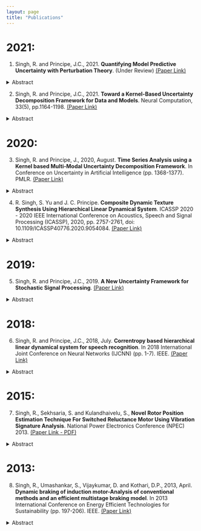 ```yaml
---
layout: page
title: "Publications"
---
```


2021:
===
1. Singh, R. and Principe, J.C., 2021. **Quantifying Model Predictive Uncertainty with Perturbation Theory**. (Under Review) [(Paper Link)](https://arxiv.org/abs/2109.10888)
<details>
<summary> Abstract </summary>
<br>
We propose a framework for predictive uncertainty quantification of a neural network that replaces the conventional Bayesian notion of weight probability density function (PDF) with a physics based potential field representation of the model weights in a Gaussian reproducing kernel Hilbert space (RKHS) embedding. This allows us to use perturbation theory from quantum physics to formulate a moment decomposition problem over the model weight-output relationship. The extracted moments reveal successive degrees of regularization of the weight potential field around the local neighborhood of the model output. Such localized moments represent well the PDF tails and provide significantly greater accuracy of the model's predictive uncertainty than the central moments characterized by Bayesian and ensemble methods or their variants. We show that this consequently leads to a better ability to detect false model predictions of test data that has undergone a covariate shift away from the training PDF learned by the model. We evaluate our approach against baseline uncertainty quantification methods on several benchmark datasets that are corrupted using common distortion techniques. Our approach provides fast model predictive uncertainty estimates with much greater precision and calibration.
</details>

2. Singh, R. and Principe, J.C., 2021. **Toward a Kernel-Based Uncertainty Decomposition Framework for Data and Models**. Neural Computation, 33(5), pp.1164-1198. [(Paper Link)](https://arxiv.org/abs/2001.11495) 
<details>
<summary> Abstract </summary>
<br>
This letter introduces a new framework for quantifying predictive uncertainty for both data and models that relies on projecting the data into a gaussian reproducing kernel Hilbert space (RKHS) and transforming the data probability density function (PDF) in a way that quantifies the flow of its gradient as a topological potential field (quantified at all points in the sample space). This enables the decomposition of the PDF gradient flow by formulating it as a moment decomposition problem using operators from quantum physics, specifically Schrödinger's formulation. We experimentally show that the higher-order moments systematically cluster the different tail regions of the PDF, thereby providing unprecedented discriminative resolution of data regions having high epistemic uncertainty. In essence, this approach decomposes local realizations of the data PDF in terms of uncertainty moments. We apply this framework as a surrogate tool for predictive uncertainty quantification of point-prediction neural network models, overcoming various limitations of conventional Bayesian-based uncertainty quantification methods. Experimental comparisons with some established methods illustrate performance advantages that our framework exhibits.
</details>


2020:
===

3. Singh, R. and Principe, J., 2020, August. **Time Series Analysis using a Kernel based Multi-Modal Uncertainty Decomposition Framework**. In Conference on Uncertainty in Artificial Intelligence (pp. 1368-1377). PMLR. [(Paper Link)](http://proceedings.mlr.press/v124/singh20a.html)
<details>
<summary> Abstract </summary>
<br>
This paper proposes a kernel based information theoretic framework with quantum physical underpinnings for data characterization that is relevant to online time series applications such as unsupervised change point detection and whole sequence clustering. In this framework, we utilize the Gaussian kernel mean embedding metric for universal characterization of data PDF. We then utilize concepts of quantum physics to impart a local dynamical structure to characterized data PDF, resulting in a new energy based formulation. This facilitates a multi-modal physics based uncertainty representation of the signal PDF at each sample using Hermite polynomial projections. We demonstrate in this paper using synthesized datasets that such uncertainty features provide a better ability for online detection of statistical change points in time series data when compared to existing non-parametric and unsupervised methods. We also demonstrate a better ability of the framework in clustering time series sequences when compared to discrete wavelet transform features on a subset of VidTIMIT speaker recognition corpus.
</details>


4. R. Singh, S. Yu and J. C. Principe. **Composite Dynamic Texture Synthesis Using Hierarchical Linear Dynamical System**. ICASSP 2020 - 2020 IEEE International Conference on Acoustics, Speech and Signal Processing (ICASSP), 2020, pp. 2757-2761, doi: 10.1109/ICASSP40776.2020.9054084. [(Paper Link)](https://ieeexplore.ieee.org/abstract/document/9054084)
<details>
<summary> Abstract </summary>
<br>
We demonstrate that a systematic inclusion of prior structural constraints on the states of a linear dynamical system significantly improves its ability to model complex multidimensional sequences. This constrained LDS, typically termed as the hierarchical linear dynamical system (HLDS), is a Kalman filter based topology that extracts relevant self-segmenting information from the input signal in an unsupervised manner by hierarchically constraining its information representing state subspaces thereby slowing down the signal dynamics. We highlight some of its practical advantages over the existing methods in real-world video applications. As a concrete application, we show that the HLDS, despite being a linear model trained in an unsupervised setting, is able to capture the dynamics of complex texture sequences consisting of multiple co-occurring textures. We compare its performance with a similarly trained LDS model in the reconstruction and synthesis of such signals.
 </details>
  
2019:
===

5. Singh, R. and Principe, J.C., 2019. **A New Uncertainty Framework for Stochastic Signal Processing**. [(Paper Link)](https://arxiv.org/abs/1904.13038)
<details>
<summary> Abstract </summary>
<br>
The fields of signal processing and information theory have evolved with the goal of developing formulations to extract intrinsic information from limited amount of data. When one considers the modeling of unpredictably varying processes and complex dynamical signals with a large number of unknowns (such as those encountered in the fields of finance, NLP, communications, etc.), there is a need for algorithms to have increased sensitivity with short spans of data, while maintaining stochastic generalization ability. This naturally calls for an increased focus on localized stochastic representation. So far, most metrics developed for characterizing signals envision data from entropic and probabilistic points of view that lack sensitivity towards quick changes in signal dynamics. We hypothesize that models that work with the intrinsic uncertainties associated with local data induced metric spaces would be significantly more sensitive towards signal characterization. To this end, we develop a new framework for stochastic signal processing that is based on decomposing the local metric space of the signal in a Gaussian Reproducing Kernel Hilbert Space (RKHS). A major advantage of our framework is that we are able to implement this decomposition on a sample-by-sample basis. The key aspects of our framework are the following: (1) We use a data defined metric related to Parzen density estimation for quantifying the local structure of data in the Gaussian RKHS. (2) We use a quantum description of this metric which consequently introduces uncertainty in the structure of the local kernel space. Since the RKHS has been well established and known for providing universal data fitting capabilities, we submit that local quantifiers of the kernel space data projection could significantly improve acquisition of signal information.
</details>

2018:
===

6. Singh, R. and Principe, J.C., 2018, July. **Correntropy based hierarchical linear dynamical system for speech recognition**. In 2018 International Joint Conference on Neural Networks (IJCNN) (pp. 1-7). IEEE. [(Paper Link)](https://ieeexplore.ieee.org/abstract/document/8489775)
<details>
<summary> Abstract </summary>
<br>
Hierarchical Linear Dynamical System (HLDS) is a recently introduced Kalman filter based generative state model that extracts relevant self-segmenting information from input time series signal by hierarchically constraining the information representing subspaces of its states thus slowing down the dynamics of the input signal. Despite the simplicity of its nested architecture and its dependance on linear Kalman update rules, the HLDS has been shown to have state-of-the-art performance in the classification of musical notes. However, it was observed that the application scope of this state based model was only limited to linearly separable signals since the representations of non-linear and non-stationary signals (such as speech) in the state space of the HLDS was highly intermingled and hence, non-discriminative. This paper proposes a kernel based extension of the HLDS that shows promising results in the sparse and discriminative representation of speech phonemes in its information representing state spaces. Specifically, we use correntropy as an additional non-linear constraint on top of the linear constraints already provided by the nested architecture of the states. We show that by using correntropy as the cost function in the Kalman update equations, we are able to adaptively restrict the different phonemes of a speech signal into localized areas of the top state space. Our training results, along with their authentication through top-down inference of the states, provide valid credibility to the use of HLDS as a promising speech recognition model.
 </details>

2015:
===

7. Singh, R., Sekhsaria, S. and Kulandhaivelu, S., **Novel Rotor Position Estimation Technique For Switched Reluctance Motor Using Vibration Signature Analysis**. National Power Electronics Conference (NPEC) 2013. [(Paper Link - PDF)](https://www.ee.iitb.ac.in/npec/Papers/Program/NPEC_2015_paper_62.pdf)
<details>
<summary> Abstract </summary>
<br>
In this paper, we present a novel technique to estimate the position of the rotor of a switched reluctance motor by observing the characteristics of the vibration of the stator during the motor operation. This removes the need of the shaft position sensor which is known for its unreliability and problems associated with its application. Vibration in switched reluctance motors is generated mainly due to stator deformation as a result of radial forces caused by the magnetic flux. The magnetic flux density varies significantly with the rotor position depending upon the alignment of the poles of the rotor and the stator. Thus, at different rotor positions, the vibration amplitude recorded at a particular point on the stator lamination varies. This makes it possible to correlate rotor position with the stator vibration pulses. We have carried out simulations on a 6/4 SR motor to demonstrate this position estimation technique. Initially, we generate vibration pulses separately in the simulation with respect to the flux density keeping the point above a particular stator pole as the frame of reference. This is done to closely approximate and simulate the data recorded by an accelerometer imagined to be installed at that point. We have used the characteristics determined and the analysis made on the vibration of SR motors by previous research experiments to generate the vibration pulses with respect to the flux. We then estimate the rotor position by detecting the regular spikes in vibration and then compare it with the actual position of the rotor. We find that although the resolution of the rotor position measurement using our technique is not very high at low speeds, this method is highly efficient at high rotor speeds and it requires less computational power thereby saving costs. We analyze our technique in detail and outline its several key advantages when compared to other position estimation schemes for SR motors.
 </details>

2013:
===
8. Singh, R., Umashankar, S., Vijaykumar, D. and Kothari, D.P., 2013, April. **Dynamic braking of induction motor-Analysis of conventional methods and an efficient multistage braking model**. In 2013 International Conference on Energy Efficient Technologies for Sustainability (pp. 197-206). IEEE. [(Paper Link)](https://ieeexplore.ieee.org/abstract/document/6533382)
<details>
<summary> Abstract </summary>
<br>
In this paper, a detailed analysis is made on capacitor self excitation and DC injection methods of dynamic braking of induction motor through MATLAB/SIMULINK simulations. The effectiveness of these conventional dynamic braking methods is carefully analyzed while changing various parameters. The speed range and time duration for which these methods are the most effective is carefully observed during changing load conditions. The effects of changing capacitor values and DC injection voltage levels on the effective speed range have been studied and the time durations in which these methods are most effective are also analyzed. Using the analysis data obtained, the parameters of a reliable fast multistage dynamic braking model are arrived upon for its best possible performance. The performance of this model, which efficiently dissipates the kinetic energy of the motor in a very short duration of time, is checked through simulations.
</details>
